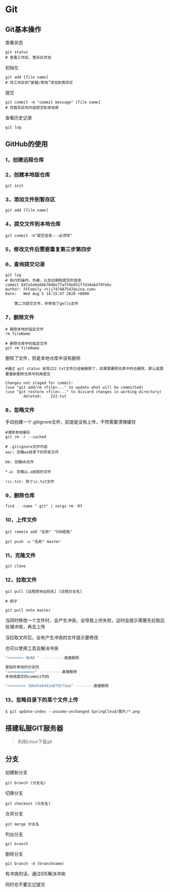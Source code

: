 # Git

## Git基本操作

查看状态

```properties
git status
# 查看工作区、暂存区状态
```

初始化

```properties
git add [file name]
# 将工作区的“新建/修改”添加到暂存区
```

提交

```properties
git commit -m "commit message" [file name]
# 将暂存区的内容提交到本地库
```

查看历史记录

```properties
git log
```



## GitHub的使用

### 1，创建远程仓库

### 2，创建本地版仓库

```properties
git init
```

### 3，添加文件到暂存区

```properties
git add [file name]
```

### 4，提交文件到本地仓库

```properties
git commit -m"提交信息---必须写"
```

### 5，修改文件后需要重复第三步第四步

### 6，查询提交记录

```properties
git log
# 执行的操作，作者，以及日期和提交的信息
commit 84fa5e0a66678d6e77af59e851ffd34ab470febc 
Author: FFFamily <tjj747487547@sina.com> 
Date:   Wed Aug 5 14:15:47 2020 +0800

    第二次提交文件，并修改了gello文件
```

### 7，删除文件

```properties
# 删除本地的指定文件
rm fileName

# 删除仓库中的指定文件
git rm fileName
```

删除了文件，但是本地仓库中没有删除

```properties
#通过 git status 发现222.txt文件已经被删除了，如果需要把仓库中的也删除，那么就需要重新删除仓库中的再提交

Changes not staged for commit:
(use "git add/rm <file>..." to update what will be committed)
(use "git restore <file>..." to discard changes in working directory)
        deleted:    222.txt
```

### 8，忽略文件

手动创建一个.gitignore文件，前提是没有上传，不然需要清理缓存

```properties
#清除本地缓存
git rm -r --cached 
```



```properties
# .gitignore文件内容
aa/: 忽略aa目录下的所有文件

bb: 忽略bb文件

*.a: 忽略以.a结尾的文件

!cc.txt: 除了cc.txt文件
```

### 9，删除仓库

```properties
find . -name ".git" | xargs rm -Rf
```



### 10，上传文件

```properties
git remote add "名称" "SSH密匙"

git push -u "名称" master
```



### 11，克隆文件

```
git clone
```



### 12，拉取文件

```properties
git pull [远程库地址别名] [远程分支名]

# 例子

git pull note master
```

当同时修改一个文件时，会产生冲突，会导致上传失败，这时会提示需要先拉取后处理冲突，再去上传

当拉取文件后，会有产生冲突的文件提示要修改

也可以使用工具去解决冲突

```java
"<<<<<<< HEAD " ----------直接删除

是指你本地的分支的
"============" ----------直接删除
本地待提交的commit代码

">>>>>>>> 39645e0443a07957dae" --------直接删除
```



### 13，忽略目录下的某个文件上传

```
$ git update-index --assume-unchanged SpringCloud/图片/*.png
```



## 搭建私服GIT服务器

> 利用Linux下载git



## 分支

创建新分支

```properties
git branch (分支名)
```

切换分支

```properties
git checkout (分支名)
```

合并分支

```properties
git merge 分支名
```

列出分支

```properties
git branch
```

删除分支

```properties
git branch -d (branchname)
```

有冲突的话，通过IDE解决冲突

同时也不要忘记提交